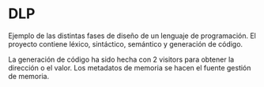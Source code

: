 # DLP
Ejemplo de las distintas fases de diseño de un lenguaje de programación.
El proyecto contiene léxico, sintáctico, semántico y generación de código.

La generación de código ha sido hecha con 2 visitors para obtener la dirección o el valor.
Los metadatos de memoria se hacen el fuente gestión de memoria.
